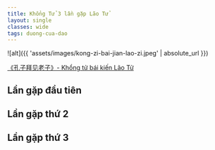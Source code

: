 ```yaml
---
title: Khổng Tử 3 lần gặp Lão Tử
layout: single
classes: wide
tags: duong-cua-dao
---
```


![alt]({{ 'assets/images/kong-zi-bai-jian-lao-zi.jpeg' | absolute_url }})
> <cite>
<a target="_blank" href="https://m.chinawenhua.com.cn/zhexue/2018/3334.html">
《孔子拜见老子》- Khổng tử bái kiến Lão Tử
</a>
</cite>

## Lần gặp đầu tiên


## Lần gặp thứ 2


## Lần gặp thứ 3
